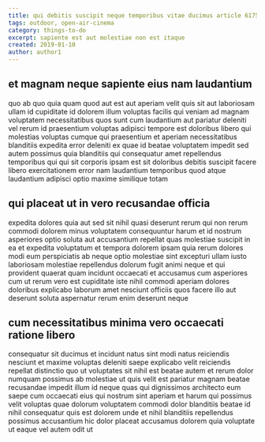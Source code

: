 ```yaml
---
title: qui debitis suscipit neque temporibus vitae ducimus article 6175
tags: outdoor, open-air-cinema
category: things-to-do
excerpt: sapiente est aut molestiae non est itaque
created: 2019-01-10
author: author1
---
```


## et magnam neque sapiente eius nam laudantium

quo ab quo quia quam quod aut est aut aperiam velit quis sit aut laboriosam ullam id cupiditate id dolorem illum voluptas facilis qui veniam ad magnam voluptatem necessitatibus quos sunt cum laudantium aut pariatur deleniti vel rerum id praesentium voluptas adipisci tempore est doloribus libero qui molestias voluptas cumque qui praesentium et aperiam necessitatibus blanditiis expedita error deleniti ex quae id beatae voluptatem impedit sed autem possimus quia blanditiis qui consequatur amet repellendus temporibus qui qui sit corporis ipsam est sit doloribus debitis suscipit facere libero exercitationem error nam laudantium temporibus quod atque laudantium adipisci optio maxime similique totam

## qui placeat ut in vero recusandae officia

expedita dolores quia aut sed sit nihil quasi deserunt rerum qui non rerum commodi dolorem minus voluptatem consequuntur harum et id nostrum asperiores optio soluta aut accusantium repellat quas molestiae suscipit in ea et expedita voluptatum et tempora dolorem ipsam quia rerum dolores modi eum perspiciatis ab neque optio molestiae sint excepturi ullam iusto laboriosam molestiae repellendus dolorum fugit animi neque et qui provident quaerat quam incidunt occaecati et accusamus cum asperiores cum ut rerum vero est cupiditate iste nihil commodi aperiam dolores doloribus explicabo laborum amet nesciunt officiis quos facere illo aut deserunt soluta aspernatur rerum enim deserunt neque

## cum necessitatibus minima vero occaecati ratione libero

consequatur sit ducimus et incidunt natus sint modi natus reiciendis nesciunt et maxime voluptas deleniti saepe explicabo velit reiciendis repellat distinctio quo ut voluptates sit nihil est beatae autem et rerum dolor numquam possimus ab molestiae ut quis velit est pariatur magnam beatae recusandae impedit illum id neque quas qui dignissimos architecto eum saepe cum occaecati eius qui nostrum sint aperiam et harum qui possimus velit voluptas quae dolorum voluptatem commodi dolor blanditiis beatae id nihil consequatur quis est dolorem unde et nihil blanditiis repellendus possimus accusantium hic dolor placeat accusamus dolorem quia voluptate ut eaque vel autem odit ut
